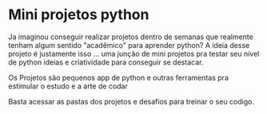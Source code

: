 # Mini projetos python 

Ja imaginou conseguir realizar projetos dentro de semanas que realmente tenham algum sentido "acadêmico" para aprender python? A ideia desse projeto é justamente isso ... uma junção de mini projetos pra testar seu nível de python ideias e criatividade para conseguir se destacar.

Os Projetos são pequenos app de python e outras ferramentas pra estimular o estudo e a arte de codar

Basta acessar as pastas dos projetos e desafios para treinar o seu codigo. 
